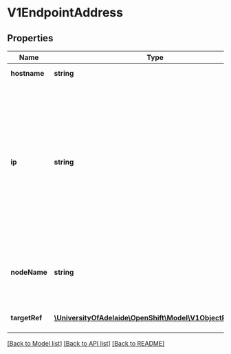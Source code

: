 # V1EndpointAddress

## Properties
Name | Type | Description | Notes
------------ | ------------- | ------------- | -------------
**hostname** | **string** | The Hostname of this endpoint | [optional] 
**ip** | **string** | The IP of this endpoint. May not be loopback (127.0.0.0/8), link-local (169.254.0.0/16), or link-local multicast ((224.0.0.0/24). IPv6 is also accepted but not fully supported on all platforms. Also, certain kubernetes components, like kube-proxy, are not IPv6 ready. | 
**nodeName** | **string** | Optional: Node hosting this endpoint. This can be used to determine endpoints local to a node. | [optional] 
**targetRef** | [**\UniversityOfAdelaide\OpenShift\Model\V1ObjectReference**](V1ObjectReference.md) | Reference to object providing the endpoint. | [optional] 

[[Back to Model list]](../README.md#documentation-for-models) [[Back to API list]](../README.md#documentation-for-api-endpoints) [[Back to README]](../README.md)


